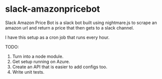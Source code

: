 # slack-amazonpricebot

Slack Amazon Price Bot is a slack bot built using nightmare.js to scrape an amazon url and return a price that then gets to a slack channel. 

I have this setup as a cron job that runs every hour.

TODO:
  1) Turn into a node module.
  2) Get setup running on Azure.
  3) Create an API that is easier to add configs too.
  4) Write unit tests.